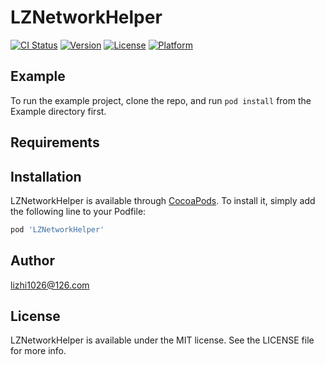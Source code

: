 # LZNetworkHelper

[![CI Status](https://img.shields.io/travis/lizhi1026@126.com/LZNetworkHelper.svg?style=flat)](https://travis-ci.org/lizhi1026@126.com/LZNetworkHelper)
[![Version](https://img.shields.io/cocoapods/v/LZNetworkHelper.svg?style=flat)](https://cocoapods.org/pods/LZNetworkHelper)
[![License](https://img.shields.io/cocoapods/l/LZNetworkHelper.svg?style=flat)](https://cocoapods.org/pods/LZNetworkHelper)
[![Platform](https://img.shields.io/cocoapods/p/LZNetworkHelper.svg?style=flat)](https://cocoapods.org/pods/LZNetworkHelper)

## Example

To run the example project, clone the repo, and run `pod install` from the Example directory first.

## Requirements

## Installation

LZNetworkHelper is available through [CocoaPods](https://cocoapods.org). To install
it, simply add the following line to your Podfile:

```ruby
pod 'LZNetworkHelper'
```

## Author

lizhi1026@126.com

## License

LZNetworkHelper is available under the MIT license. See the LICENSE file for more info.
